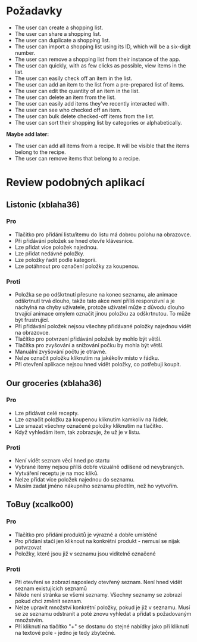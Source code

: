 # Požadavky

- The user can create a shopping list.
- The user can share a shopping list.
- The user can duplicate a shopping list.
- The user can import a shopping list using its ID, which will be a six-digit number.
- The user can remove a shopping list from their instance of the app.
- The user can quickly, with as few clicks as possible, view items in the list.
- The user can easily check off an item in the list.
- The user can add an item to the list from a pre-prepared list of items.
- The user can edit the quantity of an item in the list.
- The user can delete an item from the list.
- The user can easily add items they've recently interacted with.
- The user can see who checked off an item.
- The user can bulk delete checked-off items from the list.
- The user can sort their shopping list by categories or alphabetically.

**Maybe add later:**

- The user can add all items from a recipe. It will be visible that the items belong to the recipe.
- The user can remove items that belong to a recipe.


# Review podobných aplikací

## Listonic (xblaha36)

### Pro

 - Tlačitko pro přidání listu/itemu do listu má dobrou polohu na obrazovce.
 - Při přidávání položek se hned otevře klávesnice.
 - Lze přidat více položek najednou.
 - Lze přidat nedávné položky.
 - Lze položky řadit podle kategorií.
 - Lze potáhnout pro označení položky za koupenou.

### Proti

 - Položka se po odškrtnutí přesune na konec seznamu, ale animace odškrtnutí trvá dlouho, takže tato akce není příliš responzivní a je náchylná na chyby uživatele, protože uživatel může z důvodu dlouho trvající animace omylem označit jinou položku za odškrtnutou. To může být frustrující.
 - Při přidávání položek nejsou všechny přidávané položky najednou vidět na obrazovce.
 - Tlačítko pro potvrzení přidávání položek by mohlo být větší.
 - Tlačítka pro zvyšování a snižování počku by mohla být větší.
 - Manuální zvyšování počtu je otravné.
 - Nelze označit položku kliknutím na jakékoliv místo v řádku.
 - Při otevření aplikace nejsou hned vidět položky, co potřebuji koupit.

## Our groceries (xblaha36)

### Pro

 - Lze přidávat celé recepty.
 - Lze označit položku za koupenou kliknutím kamkoliv na řádek.
 - Lze smazat všechny označené položky kliknutím na tlačítko.
 - Když vyhledám item, tak zobrazuje, že už je v listu.

### Proti

 - Není vidět seznam věcí hned po startu
 - Vybrané itemy nejsou příliš dobře vizuálně odlišené od nevybraných.
 - Vytváření receptu je na moc kliků.
 - Nelze přidat více položek najednou do seznamu.
 - Musím zadat jméno nákupního seznamu předtím, než ho vytvořím.

## ToBuy (xcalko00)

### Pro

- Tlačítko pro přidání produktů je výrazné a dobře umístěné
- Pro přidání stačí jen kliknout na konkrétní produkt - nemusí se nijak potvrzovat
- Položky, které jsou již v seznamu jsou viditelně označené

### Proti

- Při otevření se zobrazí naposledy otevřený seznam. Není hned vidět seznam existujících seznamů
- Nikde není stránka se všemi seznamy. Všechny seznamy se zobrazí pokud chci změnit seznam.
- Nelze upravit množství konkrétní položky, pokud je již v seznamu. Musí se ze seznamu odstranit a poté znovu vyhledat a přidat s požadovaným množstvím.
- Pří kliknutí na tlačítko "+" se dostanu do stejné nabídky jako při kliknutí na textové pole - jedno je tedy zbytečné.
